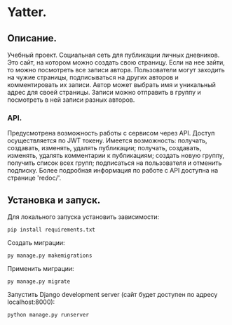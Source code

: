 # Yatter.

## Описание.
Учебный проект.
Социальная сеть для публикации личных дневников. Это сайт, на котором можно создать свою страницу. Если на нее зайти, то можно посмотреть все записи автора. Пользователи могут заходить на чужие страницы, подписываться на других авторов и комментировать их записи. Автор может выбрать имя и уникальный адрес для своей страницы. Записи можно отправить в группу и посмотреть в ней записи разных авторов.

### API.
Предусмотрена возможность работы с сервисом через API.
Доступ осуществляется по JWT токену. Имеется возможность: получать, создавать, изменять, удалять публикации; получать, создавать, изменять, удалять комментарии к публикациям; создать новую группу, получить список всех групп; подписаться на пользователя и отменить подписку.
Более подробная информация по работе с API доступна на странице 'redoc/'.

## Установка и запуск.
Для локального запуска установить зависимости:
```
pip install requirements.txt
```
Создать миграции:
```
py manage.py makemigrations
```
Применить миграции:
```
py manage.py migrate
```
Запустить Django development server (сайт будет доступен по адресу localhost:8000):
```
python manage.py runserver
```
